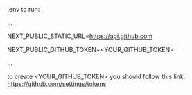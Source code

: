 .env to run:


...

NEXT_PUBLIC_STATIC_URL=https://api.github.com

NEXT_PUBLIC_GITHUB_TOKEN=<YOUR_GITHUB_TOKEN>

...

to create <YOUR_GITHUB_TOKEN> you should follow this link: https://github.com/settings/tokens 
